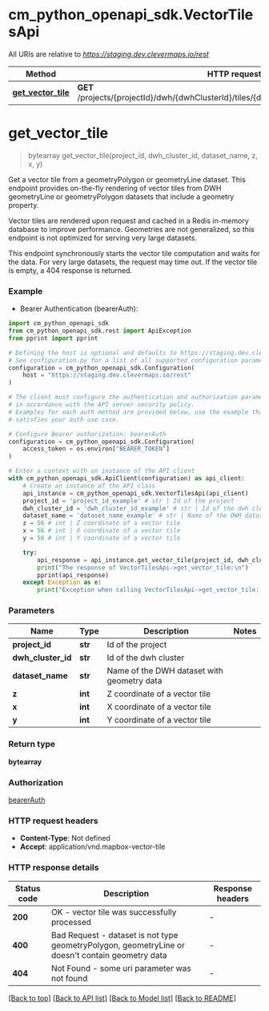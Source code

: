 # cm_python_openapi_sdk.VectorTilesApi

All URIs are relative to *https://staging.dev.clevermaps.io/rest*

Method | HTTP request | Description
------------- | ------------- | -------------
[**get_vector_tile**](VectorTilesApi.md#get_vector_tile) | **GET** /projects/{projectId}/dwh/{dwhClusterId}/tiles/{datasetName}/{z}/{x}/{y}.vector.pbf | 


# **get_vector_tile**
> bytearray get_vector_tile(project_id, dwh_cluster_id, dataset_name, z, x, y)

Get a vector tile from a geometryPolygon or geometryLine dataset.
This endpoint provides on-the-fly rendering of vector tiles from DWH geometryLine or geometryPolygon datasets that include a geometry property.

Vector tiles are rendered upon request and cached in a Redis in-memory database to improve performance. Geometries are not generalized, so this endpoint is not optimized for serving very large datasets.

This endpoint synchronously starts the vector tile computation and waits for the data. For very large datasets, the request may time out.
If the vector tile is empty, a 404 response is returned.


### Example

* Bearer Authentication (bearerAuth):

```python
import cm_python_openapi_sdk
from cm_python_openapi_sdk.rest import ApiException
from pprint import pprint

# Defining the host is optional and defaults to https://staging.dev.clevermaps.io/rest
# See configuration.py for a list of all supported configuration parameters.
configuration = cm_python_openapi_sdk.Configuration(
    host = "https://staging.dev.clevermaps.io/rest"
)

# The client must configure the authentication and authorization parameters
# in accordance with the API server security policy.
# Examples for each auth method are provided below, use the example that
# satisfies your auth use case.

# Configure Bearer authorization: bearerAuth
configuration = cm_python_openapi_sdk.Configuration(
    access_token = os.environ["BEARER_TOKEN"]
)

# Enter a context with an instance of the API client
with cm_python_openapi_sdk.ApiClient(configuration) as api_client:
    # Create an instance of the API class
    api_instance = cm_python_openapi_sdk.VectorTilesApi(api_client)
    project_id = 'project_id_example' # str | Id of the project
    dwh_cluster_id = 'dwh_cluster_id_example' # str | Id of the dwh cluster
    dataset_name = 'dataset_name_example' # str | Name of the DWH dataset with geometry data
    z = 56 # int | Z coordinate of a vector tile
    x = 56 # int | X coordinate of a vector tile
    y = 56 # int | Y coordinate of a vector tile

    try:
        api_response = api_instance.get_vector_tile(project_id, dwh_cluster_id, dataset_name, z, x, y)
        print("The response of VectorTilesApi->get_vector_tile:\n")
        pprint(api_response)
    except Exception as e:
        print("Exception when calling VectorTilesApi->get_vector_tile: %s\n" % e)
```



### Parameters


Name | Type | Description  | Notes
------------- | ------------- | ------------- | -------------
 **project_id** | **str**| Id of the project | 
 **dwh_cluster_id** | **str**| Id of the dwh cluster | 
 **dataset_name** | **str**| Name of the DWH dataset with geometry data | 
 **z** | **int**| Z coordinate of a vector tile | 
 **x** | **int**| X coordinate of a vector tile | 
 **y** | **int**| Y coordinate of a vector tile | 

### Return type

**bytearray**

### Authorization

[bearerAuth](../README.md#bearerAuth)

### HTTP request headers

 - **Content-Type**: Not defined
 - **Accept**: application/vnd.mapbox-vector-tile

### HTTP response details

| Status code | Description | Response headers |
|-------------|-------------|------------------|
**200** | OK - vector tile was successfully processed |  -  |
**400** | Bad Request - dataset is not type geometryPolygon, geometryLine or doesn&#39;t contain geometry data |  -  |
**404** | Not Found - some uri parameter was not found |  -  |

[[Back to top]](#) [[Back to API list]](../README.md#documentation-for-api-endpoints) [[Back to Model list]](../README.md#documentation-for-models) [[Back to README]](../README.md)

